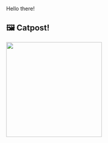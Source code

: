 Hello there!



## 🖼️ Catpost!

<sub>
    <img src="https://cdn2.thecatapi.com/images/ald.gif" height="256">
</sub>


